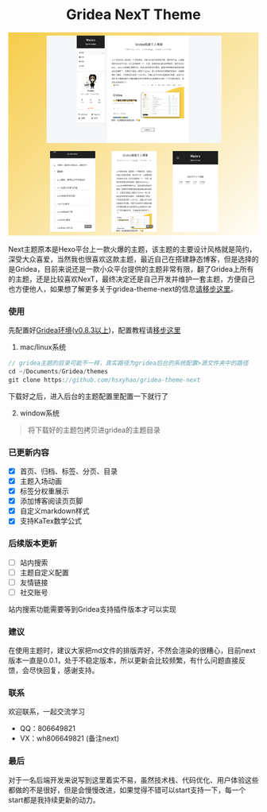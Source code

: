 <h1 align="center">
  Gridea NexT Theme
</h1>

![NexT主题概览](assets/images/overview.png)

Next主题原本是Hexo平台上一款火爆的主题，该主题的主要设计风格就是简约，深受大众喜爱，当然我也很喜欢这款主题，最近自己在搭建静态博客，但是选择的是Gridea，目前来说还是一款小众平台提供的主题非常有限，翻了Gridea上所有的主题，还是比较喜欢NexT，最终决定还是自己开发并维护一套主题，方便自己也方便他人，如果想了解更多关于gridea-theme-next的信息[请移步这里](https://hsxyhao.github.io/post/shuo-yi-xia-next-zhu-ti/)。

### 使用

先配置好[Gridea环境](https://gridea.dev/docs/)([v0.8.3以上](https://github.com/getgridea/gridea/releases))，配置教程请[移步这里](https://hsxyhao.github.io/post/gridea-setup/)
1. mac/linux系统
```java
// gridea主题的目录可能不一样，真实路径为gridea后台的系统配置>源文件夹中的路径
cd ~/Documents/Gridea/themes
git clone https://github.com/hsxyhao/gridea-theme-next

```
下载好之后，进入后台的主题配置里配置一下就行了

2. window系统
> 将下载好的主题包拷贝进gridea的主题目录
### 已更新内容

- [x] 首页、归档、标签、分页、目录
- [x] 主题入场动画
- [x] 标签分权重展示
- [x] 添加博客阅读页页脚
- [x] 自定义markdown样式
- [x] 支持KaTex数学公式

### 后续版本更新
- [ ] 站内搜索
- [ ] 主题自定义配置
- [ ] 友情链接
- [ ] 社交账号

站内搜索功能需要等到Gridea支持插件版本才可以实现

### 建议
在使用主题时，建议大家把md文件的排版弄好，不然会渲染的很糟心，目前next版本一直是0.0.1，处于不稳定版本，所以更新会比较频繁，有什么问题直接反馈，会尽快回复，感谢支持。

### 联系
欢迎联系，一起交流学习
+ QQ：806649821
+ VX：wh806649821 (备注next)

### 最后
对于一名后端开发来说写到这里着实不易，虽然技术栈、代码优化、用户体验这些都做的不是很好，但是会慢慢改进，如果觉得不错可以start支持一下，每一个start都是我持续更新的动力。
